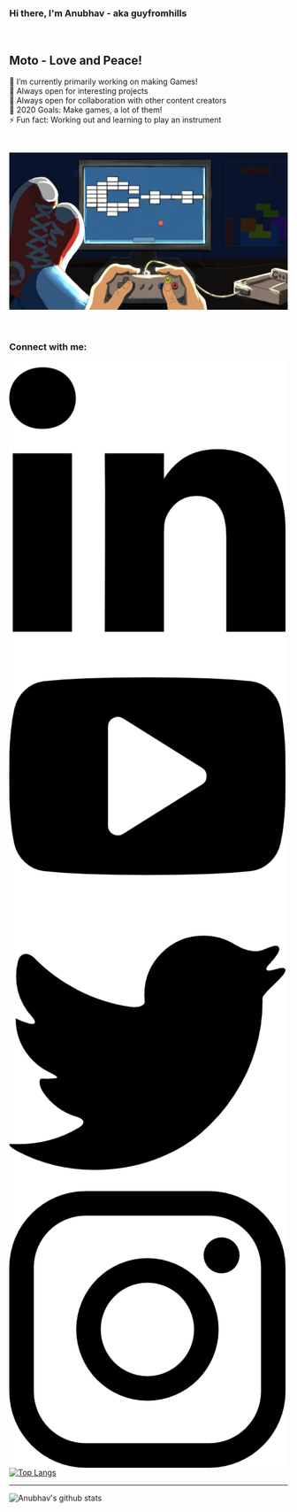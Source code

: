 ### Hi there, I'm Anubhav - aka guyfromhills 
<br/>

## Moto - Love and Peace! <br/>
🔭 I’m currently primarily working on making Games!<br/>
🌱 Always open for interesting projects <br/>
👯 Always open for collaboration with other content creators <br/>
🥅 2020 Goals: Make games, a lot of them! <br/>
⚡ Fun fact: Working out and learning to play an instrument <br/>
 
 
<br/>
 
![alt Game](https://github.com/guyfromhills/guyfromhills/blob/master/images/games.jpg)
 
<br/>

### Connect with me:

[<img align="left" width="500px" src="/images/linkedin-logo.png"/>][Linkedin] 
[<img align="left" width="500px" src="/images/youtube-logo.png"/>][Youtube]
[<img align="left" width="500px" src="/images/twitter-black-shape.png"/>][Twitter]
[<img align="left" width="500px" src="/images/instagram-logo.png"/>][Instagram]
<br/>



[![Top Langs](https://github-readme-stats.vercel.app/api/top-langs/?username=guyfromhills&layout=compact)](https://github.com/anuraghazra/github-readme-stats)


---
![Anubhav's github stats](https://github-readme-stats.vercel.app/api?username=guyfromhills&show_icons=true&theme=dracula)

<br/>
<br/>


[Linkedin]:https://www.linkedin.com/in/guyfromhills/ 
[Youtube]:https://www.youtube.com/channel/UCY9wK6W6rzvGNxidxC7Tgiw?view_as=subscriber
[Twitter]:https://twitter.com/guyfromhills
[Instagram]:https://www.instagram.com/guyfromhills/?hl=en




